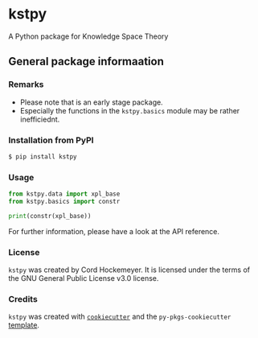 # kstpy

A Python package for Knowledge Space Theory

## General package informaation

### Remarks

- Please note that is an early stage package.
- Especially the functions in the `kstpy.basics` module may be rather inefficiednt.

### Installation from PyPI

```bash
$ pip install kstpy
```

### Usage

```python
from kstpy.data import xpl_base
from kstpy.basics import constr

print(constr(xpl_base))
```
For further information, please have a look at the API reference.

### License

`kstpy` was created by Cord Hockemeyer. It is licensed under the terms of the GNU General Public License v3.0 license.

### Credits

`kstpy` was created with [`cookiecutter`](https://cookiecutter.readthedocs.io/en/latest/) and the `py-pkgs-cookiecutter` [template](https://github.com/py-pkgs/py-pkgs-cookiecutter).
